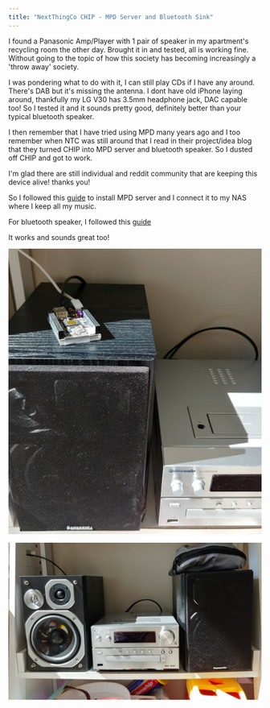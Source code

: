 ```yaml
---
title: "NextThingCo CHIP - MPD Server and Bluetooth Sink"
---
```


I found a Panasonic Amp/Player with 1 pair of speaker in my apartment's recycling room the other day. Brought it in and tested, all is working fine. Without going to the topic of how this society has becoming increasingly a 'throw away' society.

I was pondering what to do with it, I can still play CDs if I have any around. There's DAB but it's missing the antenna. I dont have old iPhone laying around, thankfully my LG V30 has 3.5mm headphone jack, DAC capable too! So I tested it and it sounds pretty good, definitely better than your typical bluetooth speaker.

I then remember that I have tried using MPD many years ago and I too remember when NTC was still around that I read in their project/idea blog that they turned CHIP into MPD server and bluetooth speaker. So I dusted off CHIP and got to work. 

I'm glad there are still individual and reddit community that are keeping this device alive! thanks you!

So I followed this [guide](https://www.hackster.io/peter-nyboer/upcycle-your-old-speakers-with-c-h-i-p-4d16b2) to install MPD server and I connect it to my NAS where I keep all my music.

For bluetooth speaker, I followed this [guide](https://github.com/hadess/CHIP-bluetooth-speaker)

It works and sounds great too!

![Panasonic Mini Hifi - SC-PMX5](/assets/images/chip1.png)

![CHIP MPD and Bluetooth Sink](/assets/images/chip2.png)



